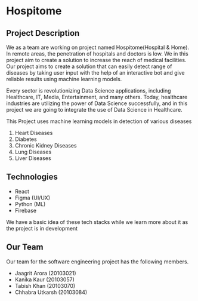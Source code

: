 # Hospitome
## Project Description
We as a team are working on project named Hospitome(Hospital & Home). In remote areas, the penetration of hospitals and doctors is low. We in this project aim to create a solution to increase the reach of medical facilities. Our project aims to create a solution that can easily detect range of diseases by taking user input with the help of an interactive bot and give reliable results using machine learning models.

Every sector is revolutionizing Data Science applications, including Healthcare, IT, Media, Entertainment, and many others.
Today, healthcare industries are utilizing the power of Data Science successfully, and in this project we are going to integrate the use of Data Science in Healthcare.

This Project uses machine learning models in detection of various diseases
1. Heart Diseases
2. Diabetes
3. Chronic Kidney Diseases
4. Lung Diseases
5. Liver Diseases



## Technologies
* React
* Figma (UI/UX)
* Python (ML)
* Firebase

We have a basic idea of these tech stacks while we learn more about it as the project is in development

## Our Team
Our team for the software engineering project has the following members.
* Jaagrit Arora (20103021)
* Kanika Kaur (20103057)
* Tabish Khan (20103070)
* Chhabra Utkarsh (20103084)

